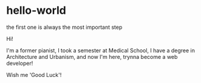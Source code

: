 # hello-world
the first one is always the most important step

Hi!

I'm a former pianist,
I took a semester at Medical School,
I have a degree in Architecture and Urbanism,
and now I'm here, trynna become a web developer!

Wish me 'Good Luck'!
